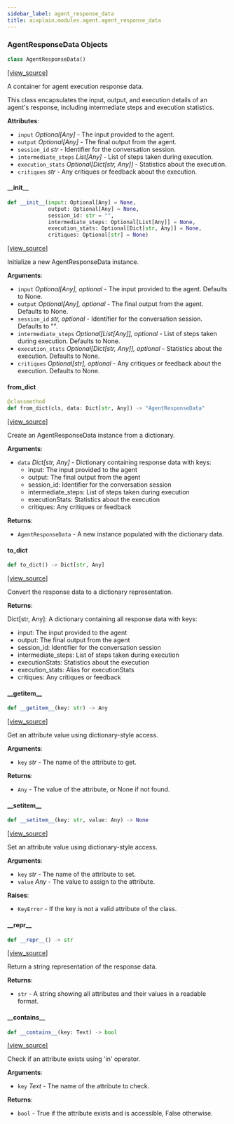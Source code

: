 ```yaml
---
sidebar_label: agent_response_data
title: aixplain.modules.agent.agent_response_data
---
```


### AgentResponseData Objects

```python
class AgentResponseData()
```

[[view_source]](https://github.com/aixplain/aiXplain/blob/main/aixplain/modules/agent/agent_response_data.py#L4)

A container for agent execution response data.

This class encapsulates the input, output, and execution details of an agent&#x27;s
response, including intermediate steps and execution statistics.

**Attributes**:

- `input` _Optional[Any]_ - The input provided to the agent.
- `output` _Optional[Any]_ - The final output from the agent.
- `session_id` _str_ - Identifier for the conversation session.
- `intermediate_steps` _List[Any]_ - List of steps taken during execution.
- `execution_stats` _Optional[Dict[str, Any]]_ - Statistics about the execution.
- `critiques` _str_ - Any critiques or feedback about the execution.

#### \_\_init\_\_

```python
def __init__(input: Optional[Any] = None,
             output: Optional[Any] = None,
             session_id: str = "",
             intermediate_steps: Optional[List[Any]] = None,
             execution_stats: Optional[Dict[str, Any]] = None,
             critiques: Optional[str] = None)
```

[[view_source]](https://github.com/aixplain/aiXplain/blob/main/aixplain/modules/agent/agent_response_data.py#L18)

Initialize a new AgentResponseData instance.

**Arguments**:

- `input` _Optional[Any], optional_ - The input provided to the agent.
  Defaults to None.
- `output` _Optional[Any], optional_ - The final output from the agent.
  Defaults to None.
- `session_id` _str, optional_ - Identifier for the conversation session.
  Defaults to &quot;&quot;.
- `intermediate_steps` _Optional[List[Any]], optional_ - List of steps taken
  during execution. Defaults to None.
- `execution_stats` _Optional[Dict[str, Any]], optional_ - Statistics about
  the execution. Defaults to None.
- `critiques` _Optional[str], optional_ - Any critiques or feedback about
  the execution. Defaults to None.

#### from\_dict

```python
@classmethod
def from_dict(cls, data: Dict[str, Any]) -> "AgentResponseData"
```

[[view_source]](https://github.com/aixplain/aiXplain/blob/main/aixplain/modules/agent/agent_response_data.py#L51)

Create an AgentResponseData instance from a dictionary.

**Arguments**:

- `data` _Dict[str, Any]_ - Dictionary containing response data with keys:
  - input: The input provided to the agent
  - output: The final output from the agent
  - session_id: Identifier for the conversation session
  - intermediate_steps: List of steps taken during execution
  - executionStats: Statistics about the execution
  - critiques: Any critiques or feedback
  

**Returns**:

- `AgentResponseData` - A new instance populated with the dictionary data.

#### to\_dict

```python
def to_dict() -> Dict[str, Any]
```

[[view_source]](https://github.com/aixplain/aiXplain/blob/main/aixplain/modules/agent/agent_response_data.py#L75)

Convert the response data to a dictionary representation.

**Returns**:

  Dict[str, Any]: A dictionary containing all response data with keys:
  - input: The input provided to the agent
  - output: The final output from the agent
  - session_id: Identifier for the conversation session
  - intermediate_steps: List of steps taken during execution
  - executionStats: Statistics about the execution
  - execution_stats: Alias for executionStats
  - critiques: Any critiques or feedback

#### \_\_getitem\_\_

```python
def __getitem__(key: str) -> Any
```

[[view_source]](https://github.com/aixplain/aiXplain/blob/main/aixplain/modules/agent/agent_response_data.py#L98)

Get an attribute value using dictionary-style access.

**Arguments**:

- `key` _str_ - The name of the attribute to get.
  

**Returns**:

- `Any` - The value of the attribute, or None if not found.

#### \_\_setitem\_\_

```python
def __setitem__(key: str, value: Any) -> None
```

[[view_source]](https://github.com/aixplain/aiXplain/blob/main/aixplain/modules/agent/agent_response_data.py#L109)

Set an attribute value using dictionary-style access.

**Arguments**:

- `key` _str_ - The name of the attribute to set.
- `value` _Any_ - The value to assign to the attribute.
  

**Raises**:

- `KeyError` - If the key is not a valid attribute of the class.

#### \_\_repr\_\_

```python
def __repr__() -> str
```

[[view_source]](https://github.com/aixplain/aiXplain/blob/main/aixplain/modules/agent/agent_response_data.py#L124)

Return a string representation of the response data.

**Returns**:

- `str` - A string showing all attributes and their values in a readable format.

#### \_\_contains\_\_

```python
def __contains__(key: Text) -> bool
```

[[view_source]](https://github.com/aixplain/aiXplain/blob/main/aixplain/modules/agent/agent_response_data.py#L140)

Check if an attribute exists using &#x27;in&#x27; operator.

**Arguments**:

- `key` _Text_ - The name of the attribute to check.
  

**Returns**:

- `bool` - True if the attribute exists and is accessible, False otherwise.

